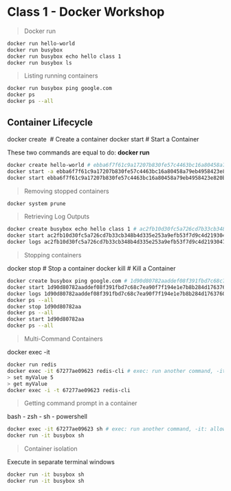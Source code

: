 # Class 1 - Docker Workshop

> Docker run

```bash
docker run hello-world
docker run busybox
docker run busybox echo hello class 1
docker run busybox ls
```

> Listing running containers

```bash
docker run busybox ping google.com
docker ps
docker ps --all
```

## Container Lifecycle

docker create <image name> # Create a container
docker start <container name> # Start a Container

These two commands are equal to do: **docker run <image name>**

```bash
docker create hello-world # ebba6f7f61c9a17207b830fe57c4463bc16a80458a79eb4958423e820b53df4c
docker start -a ebba6f7f61c9a17207b830fe57c4463bc16a80458a79eb4958423e820b53df4c
docker start ebba6f7f61c9a17207b830fe57c4463bc16a80458a79eb4958423e820b53df4c
```

> Removing stopped containers

```bash
docker system prune
```

> Retrieving Log Outputs

```bash
docker create busybox echo hello class 1 # ac2fb10d30fc5a726cd7b33cb348b4d335e253a9efb53f7d9c4d2193047541f5
docker start ac2fb10d30fc5a726cd7b33cb348b4d335e253a9efb53f7d9c4d2193047541f5
docker logs ac2fb10d30fc5a726cd7b33cb348b4d335e253a9efb53f7d9c4d2193047541f5 # hello class 1
```

> Stopping containers

docker stop <container name> # Stop a container
docker kill <container name> # Kill a Container

```bash
docker create busybox ping google.com # 1d90d80782aaddef08f391fbd7c68c7ea90f7f194e1e7b8b284d1763760b99ca
docker start 1d90d80782aaddef08f391fbd7c68c7ea90f7f194e1e7b8b284d1763760b99ca
docker logs 1d90d80782aaddef08f391fbd7c68c7ea90f7f194e1e7b8b284d1763760b99ca # 64 bytes from 127.0.0.1: seq=9 ttl=37 time=34.256 ms
docker ps --all
docker stop 1d90d80782aa
docker ps --all
docker start 1d90d80782aa
docker ps --all
```

> Multi-Command Containers

docker exec -it <container name> <command>

```bash
docker run redis
docker exec -it 67277ae09623 redis-cli # exec: run another command, -it: allow us to provide input to the container
> set myValue 5
> get myValue
docker exec -i -t 67277ae09623 redis-cli
```

> Getting command prompt in a container

bash - zsh - sh - powershell

```bash
docker exec -it 67277ae09623 sh # exec: run another command, -it: allow us to provide input to the container, alt + D or cmd + D to exit
docker run -it busybox sh
```

> Container isolation

Execute in separate terminal windows

```bash
docker run -it busybox sh
docker run -it busybox sh
```

